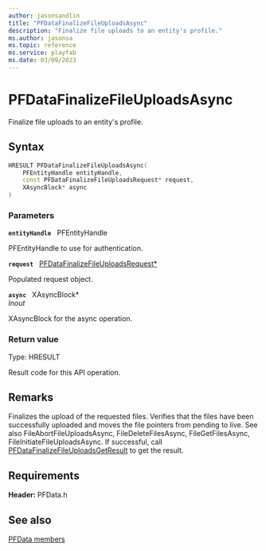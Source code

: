 ```yaml
---
author: jasonsandlin
title: "PFDataFinalizeFileUploadsAsync"
description: "Finalize file uploads to an entity's profile."
ms.author: jasonsa
ms.topic: reference
ms.service: playfab
ms.date: 03/09/2023
---
```


# PFDataFinalizeFileUploadsAsync  

Finalize file uploads to an entity's profile.  

## Syntax  
  
```cpp
HRESULT PFDataFinalizeFileUploadsAsync(  
    PFEntityHandle entityHandle,  
    const PFDataFinalizeFileUploadsRequest* request,  
    XAsyncBlock* async  
)  
```  
  
### Parameters  
  
**`entityHandle`** &nbsp; PFEntityHandle  
  
PFEntityHandle to use for authentication.  
  
**`request`** &nbsp; [PFDataFinalizeFileUploadsRequest*](../../pfdatatypes/structs/pfdatafinalizefileuploadsrequest.md)  
  
Populated request object.  
  
**`async`** &nbsp; XAsyncBlock*  
*_Inout_*  
  
XAsyncBlock for the async operation.  
  
  
### Return value
Type: HRESULT
  
Result code for this API operation.
  
## Remarks  
  
Finalizes the upload of the requested files. Verifies that the files have been successfully uploaded and moves the file pointers from pending to live. See also FileAbortFileUploadsAsync, FileDeleteFilesAsync, FileGetFilesAsync, FileInitiateFileUploadsAsync. If successful, call [PFDataFinalizeFileUploadsGetResult](pfdatafinalizefileuploadsgetresult.md) to get the result.
  
## Requirements  
  
**Header:** PFData.h
  
## See also  
[PFData members](../pfdata_members.md)  

  
  
